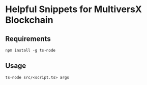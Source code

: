 # Helpful Snippets for MultiversX Blockchain

## Requirements

```
npm install -g ts-node
```

## Usage

```
ts-node src/<script.ts> args
```
